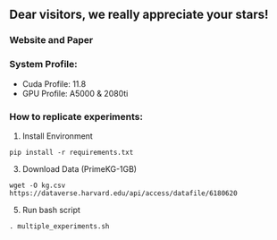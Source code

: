 ## Dear visitors, we really appreciate your stars!

### Website and Paper

### System Profile: 
- Cuda Profile: 11.8
- GPU Profile: A5000 & 2080ti


### How to replicate experiments:
1. Install Environment

`pip install -r requirements.txt`

3. Download Data (PrimeKG-1GB)

`wget -O kg.csv https://dataverse.harvard.edu/api/access/datafile/6180620`

5. Run bash script

`. multiple_experiments.sh`



